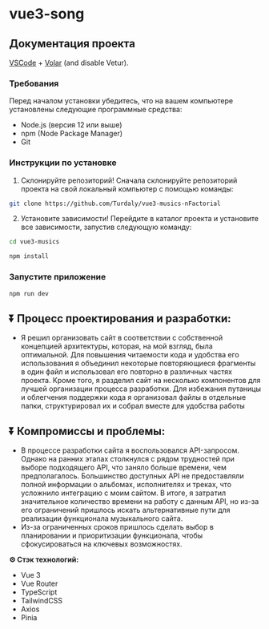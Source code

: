 # vue3-song


## Документация проекта

[VSCode](https://code.visualstudio.com/) + [Volar](https://marketplace.visualstudio.com/items?itemName=Vue.volar) (and disable Vetur).

### Требования
Перед началом установки убедитесь, что на вашем компьютере установлены следующие программные средства:

- Node.js (версия 12 или выше)
- npm (Node Package Manager)
- Git
### Инструкции по установке
1. Склонируйте репозиторий! Сначала склонируйте репозиторий проекта на свой локальный компьютер с помощью команды:
```sh
git clone https://github.com/Turdaly/vue3-musics-nFactorial
```
2. Установите зависимости! Перейдите в каталог проекта и установите все зависимости, запустив следующую команду:
```sh
cd vue3-musics
```

```sh
npm install
```

### Запустите приложение

```sh
npm run dev
```

## ⏬ Процесс проектирования и разработки:
- Я решил организовать сайт в соответствии с собственной концепцией архитектуры, которая, на мой взгляд, была оптимальной. Для повышения читаемости кода и удобства его использования я объединил некоторые повторяющиеся фрагменты в один файл и использовал его повторно в различных частях проекта. Кроме того, я разделил сайт на несколько компонентов для лучшей организации процесса разработки. Для избежания путаницы и облегчения поддержки кода я организовал файлы в отдельные папки, структурировал их и собрал вместе для удобства работы

## ⏬ Компромиссы и проблемы:
- В процессе разработки сайта я воспользовался API-запросом. Однако на ранних этапах столкнулся с рядом трудностей при выборе подходящего API, что заняло больше времени, чем предполагалось. Большинство доступных API не предоставляли полной информации о альбомах, исполнителях и треках, что усложнило интеграцию с моим сайтом. В итоге, я затратил значительное количество времени на работу с данным API, но из-за его ограничений пришлось искать альтернативные пути для реализации функционала музыкального сайта.
- Из-за ограниченных сроков пришлось сделать выбор в планировании и приоритизации функционала, чтобы сфокусироваться на ключевых возможностях.

**⚙️ Стэк технологий:**

- Vue 3
- Vue Router
- TypeScript
- TailwindCSS
- Axios
- Pinia

